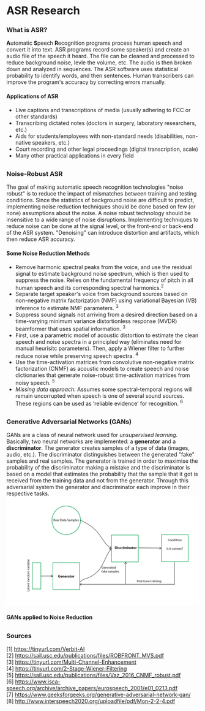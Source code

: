 # ASR Research
### What is ASR?
**A**utomatic **S**peech **R**ecognition programs process human speech and convert it into text.
ASR programs record some speaker(s) and create an audio file of the speech it heard. The file can be cleaned and processed to reduce background noise, levle the volume, etc. The audio is then broken down and analyzed in sequences. The ASR software uses statistical probability to identify words, and then sentences. Human transcribers can improve the program's accuracy by correcting errors manually.  

#### Applications of ASR
- Live captions and transcriptions of media (usually adhering to FCC or other standards)
- Transcribing dictated notes (doctors in surgery, laboratory researchers, etc.)
- Aids for students/employees with non-standard needs (disabilities, non-native speakers, etc.)
- Court recording and other legal proceedings (digital transcription, scale)
- Many other practical applications in every field

##  
### Noise-Robust ASR
The goal of making automatic speech recognition technologies "noise robust" is to reduce the impact of mismatches between training and testing conditions. Since the statistics of background noise are difficult to predict, implementing noise reduction techniques should be done based on few (or none) assumptions about the noise. A noise robust technology should be insensitive to a wide range of noise disruptions. Implementing techniques to reduce noise can be done at the signal level, or the front-end or back-end of the ASR system. "Denoising" can introduce distortion and artifacts, which then reduce ASR accuracy. 
#### Some Noise Reduction Methods
- Remove harmonic spectral peaks from the voice, and use the residual signal to estimate background noise spectrum, which is then used to suppress the noise. Relies on the fundamental frequency of pitch in all human speech and its corresponding spectral harmonics.<sup>2</sup>
- Separate target speaker's voice from background sources based on non-negative matrix factorization (NMF) using variational Bayesian (VB) inference to estimate NMF parameters. <sup>3</sup>
- Suppress sound signals not arriving from a desired direction based on a time-varying minimum variance distortionless response (MVDR) beamformer that uses spatial information. <sup>3</sup>
- First, use a parametric model of acoustic distortion to estimate the clean speech and noise spectra in a principled way (eliminates need for manual heurisitc parameters). Then, apply a Wiener filter to further reduce noise while preserving speech spectra. <sup>4</sup>
- Use the time-activation matrices from convolutive non-negative matrix factorization (CNMF) as acoustic models to create speech and noise dictionaries that generate noise-robust time-activation matrices from noisy speech. <sup>5</sup>
- *Missing data approach:* Assumes some spectral-temporal regions will remain uncorrupted when speech is one of several sound sources. These regions can be used as ‘reliable evidence’ for recognition. <sup>6</sup>

##  
### Generative Adversarial Networks (GANs)
GANs are a class of neural network used for *unsupervised learning.* Basically, two neural networks are implemented: a **generator** and a **discriminator**. The generator creates samples of a type of data (images, audio, etc.). The discriminator distinguishes between the generated "fake" samples and real samples. The generator is trained in order to maximise the probability of the discriminator making a mistake and the discriminator is based on a model that estimates the probability that the sample that it got is received from the training data and not from the generator.  Through this adversarial system the generator and discriminator each improve in their respective tasks.
![GAN General Workflow](/images/gfg_gans-workflow.jpg)

#### GANs applied to Noise Reduction

##  
### Sources
[1] https://tinyurl.com/Verbit-AI  
[2] https://sail.usc.edu/publications/files/ROBFRONT_MVS.pdf  
[3] https://tinyurl.com/Multi-Channel-Enhancement  
[4] https://tinyurl.com/2-Stage-Wiener-Filtering  
[5] https://sail.usc.edu/publications/files/Vaz_2016_CNMF_robust.pdf  
[6] https://www.isca-speech.org/archive/archive_papers/eurospeech_2001/e01_0213.pdf  
[7] https://www.geeksforgeeks.org/generative-adversarial-network-gan/  
[8] http://www.interspeech2020.org/uploadfile/pdf/Mon-2-2-4.pdf
